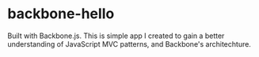 # backbone-hello
Built with Backbone.js. 
This is simple app I created to gain a better understanding of JavaScript MVC patterns, and Backbone's architechture.

